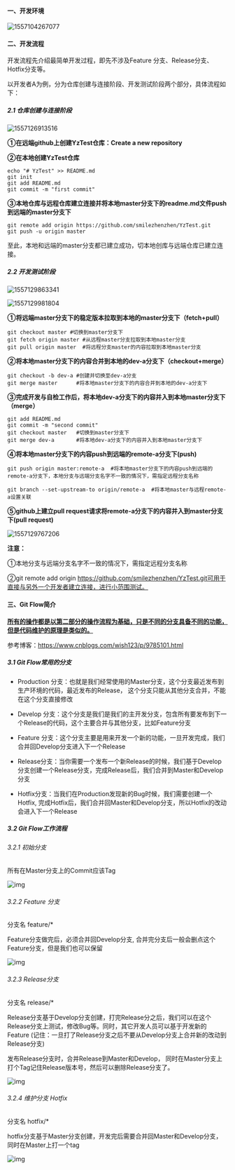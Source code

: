 #### 一、开发环境

![1557104267077](C:\Users\Admin\AppData\Roaming\Typora\typora-user-images\1557104267077.png)

#### 二、开发流程

开发流程先介绍最简单开发过程，即先不涉及Feature 分支、Release分支、Hotfix分支等。

以开发者A为例，分为仓库创建与连接阶段、开发测试阶段两个部分，具体流程如下：

##### 2.1 仓库创建与连接阶段

![1557126913516](C:\Users\Admin\AppData\Roaming\Typora\typora-user-images\1557126913516.png)

**①在远端github上创建YzTest仓库：Create a new repository**

**②在本地创建YzTest仓库**

```
echo "# YzTest" >> README.md
git init
git add README.md
git commit -m "first commit"
```

**③本地仓库与远程仓库建立连接并将本地master分支下的readme.md文件push到远端的master分支下**

```
git remote add origin https://github.com/smilezhenzhen/YzTest.git
git push -u origin master
```

至此，本地和远端的master分支都已建立成功，切本地创库与远端仓库已建立连接。

##### 2.2 开发测试阶段

![1557129863341](C:\Users\Admin\AppData\Roaming\Typora\typora-user-images\1557129863341.png)

![1557129981804](C:\Users\Admin\AppData\Roaming\Typora\typora-user-images\1557129981804.png)

**①将远端master分支下的稳定版本拉取到本地的master分支下（fetch+pull）**

```
git checkout master #切换到master分支下
git fetch origin master #从远程master分支拉取到本地master分支
git pull origin master  #将远程分支master的内容拉取到本地master分支
```

**②将本地master分支下的内容合并到本地的dev-a分支下（checkout+merge）**

```
git checkout -b dev-a #创建并切换至dev-a分支
git merge master      #将本地master分支下的内容合并到本地的dev-a分支下
```

**③完成开发与自检工作后，将本地dev-a分支下的内容并入到本地master分支下（merge）**

```
git add README.md
git commit -m "second commit"
git checkout master   #切换到master分支下
git merge dev-a       #将本地dev-a分支下的内容并入到本地master分支下
```

**④将本地master分支下的内容push到远端的remote-a分支下(push)**

```
git push origin master:remote-a  #将本地master分支下的内容push到远端的remote-a分支下，本地分支与远端分支名字不一致的情况下，需指定远程分支名称

git branch --set-upstream-to origin/remote-a  #将本地master与远程remote-a设置关联
```

**⑤github上建立pull request请求将remote-a分支下的内容并入到master分支下(pull request)**

![1557129767206](C:\Users\Admin\AppData\Roaming\Typora\typora-user-images\1557129767206.png)

**注意：**

①本地分支与远端分支名字不一致的情况下，需指定远程分支名称

②git remote add origin https://github.com/smilezhenzhen/YzTest.git可用于直接与另外一个开发者建立连接，进行小范围测试。

#### 三、Git Flow简介

**<u>所有的操作都是以第二部分的操作流程为基础，只是不同的分支具备不同的功能，但是代码维护的原理是类似的。</u>**

参考博客：https://www.cnblogs.com/wish123/p/9785101.html

##### 3.1 Git Flow常用的分支

- Production 分支：也就是我们经常使用的Master分支，这个分支最近发布到生产环境的代码，最近发布的Release， 这个分支只能从其他分支合并，不能在这个分支直接修改

- Develop 分支：这个分支是我们是我们的主开发分支，包含所有要发布到下一个Release的代码，这个主要合并与其他分支，比如Feature分支

- Feature 分支：这个分支主要是用来开发一个新的功能，一旦开发完成，我们合并回Develop分支进入下一个Release

- Release分支：当你需要一个发布一个新Release的时候，我们基于Develop分支创建一个Release分支，完成Release后，我们合并到Master和Develop分支

- Hotfix分支：当我们在Production发现新的Bug时候，我们需要创建一个Hotfix, 完成Hotfix后，我们合并回Master和Develop分支，所以Hotfix的改动会进入下一个Release

##### 3.2 Git Flow工作流程

###### 3.2.1 初始分支

所有在Master分支上的Commit应该Tag

![img](https://images.cnblogs.com/cnblogs_com/cnblogsfans/771108/o_git-workflow-release-cycle-1historical.png)

###### 3.2.2 Feature 分支

分支名 feature/*

Feature分支做完后，必须合并回Develop分支, 合并完分支后一般会删点这个Feature分支，但是我们也可以保留

![img](https://images.cnblogs.com/cnblogs_com/cnblogsfans/771108/o_git-workflow-release-cycle-2feature.png)

###### 3.2.3 Release分支

分支名 release/*

Release分支基于Develop分支创建，打完Release分之后，我们可以在这个Release分支上测试，修改Bug等。同时，其它开发人员可以基于开发新的Feature (记住：一旦打了Release分支之后不要从Develop分支上合并新的改动到Release分支)

发布Release分支时，合并Release到Master和Develop， 同时在Master分支上打个Tag记住Release版本号，然后可以删除Release分支了。

![img](https://images.cnblogs.com/cnblogs_com/cnblogsfans/771108/o_git-workflow-release-cycle-3release.png)

###### 3.2.4 维护分支 Hotfix

分支名 hotfix/*

hotfix分支基于Master分支创建，开发完后需要合并回Master和Develop分支，同时在Master上打一个tag

![img](https://images.cnblogs.com/cnblogs_com/cnblogsfans/771108/o_git-workflow-release-cycle-4maintenance.png)